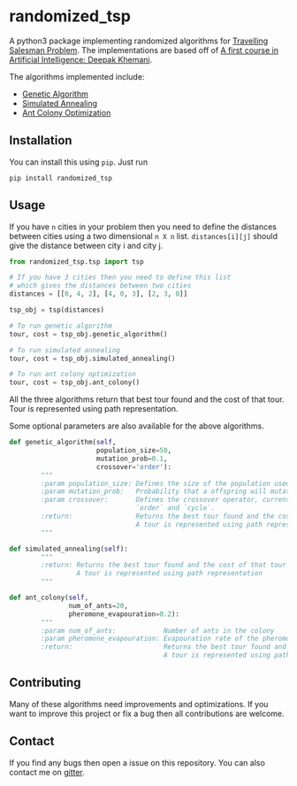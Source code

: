 # randomized_tsp

A python3 package implementing randomized algorithms for [Travelling Salesman Problem](https://en.wikipedia.org/wiki/Travelling_salesman_problem).
The implementations are based off of [A first course in Artificial Intelligence: Deepak Khemani](https://www.mheducation.co.in/a-first-course-in-artificial-intelligence-9781259029981-india).

The algorithms implemented include:
- [Genetic Algorithm](https://en.wikipedia.org/wiki/Genetic_algorithm)
- [Simulated Annealing](https://en.wikipedia.org/wiki/Simulated_annealing)
- [Ant Colony Optimization](https://en.wikipedia.org/wiki/Ant_colony_optimization_algorithms)

## Installation

You can install this using `pip`. Just run

``pip install randomized_tsp``

## Usage

If you have `n` cities in your problem then you need to define the distances between cities using a two dimensional `n X n` list.
`distances[i][j]` should give the distance between city i and city j.

```python
from randomized_tsp.tsp import tsp

# If you have 3 cities then you need to define this list 
# which gives the distances between two cities
distances = [[0, 4, 2], [4, 0, 3], [2, 3, 0]]

tsp_obj = tsp(distances)

# To run genetic algorithm
tour, cost = tsp_obj.genetic_algorithm()

# To run simulated annealing
tour, cost = tsp_obj.simulated_annealing()

# To run ant colony optimization
tour, cost = tsp_obj.ant_colony()
```

All the three algorithms return that best tour found and the cost of that tour. Tour is represented using path representation.

Some optional parameters are also available for the above algorithms.
```python
def genetic_algorithm(self,
                      population_size=50,
                      mutation_prob=0.1,
                      crossover='order'):
        """
        :param population_size: Defines the size of the population used in the algorithm
        :param mutation_prob:   Probability that a offspring will mutate
        :param crossover:       Defines the crossover operator, currently two options are available
                                `order` and `cycle`.
        :return:                Returns the best tour found and the cost of that tour
                                A tour is represented using path representation
        """

def simulated_annealing(self):
        """
        :return: Returns the best tour found and the cost of that tour
                 A tour is represented using path representation
        """

def ant_colony(self,
               num_of_ants=20,
               pheromone_evapouration=0.2):
        """
        :param num_of_ants:            Number of ants in the colony
        :param pheromone_evapouration: Evapouration rate of the pheromone deposited by ants
        :return:                       Returns the best tour found and the cost of that tour
                                       A tour is represented using path representation
```


## Contributing

Many of these algorithms need improvements and optimizations. If you want to improve this project or fix a bug then all contributions are welcome. 

## Contact

If you find any bugs then open a issue on this repository. You can also contact me on [gitter](https://gitter.im/akshatkarani).
